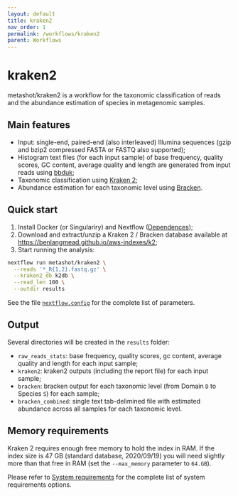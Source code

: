 ```yaml
---
layout: default
title: kraken2
nav_order: 1
permalink: /workflows/kraken2
parent: Workflows
---
```


# kraken2

metashot/kraken2 is a workflow for the taxonomic classification of reads and the
abundance estimation of species in metagenomic samples.

## Main features

- Input: single-end, paired-end (also interleaved) Illumina sequences (gzip
  and bzip2 compressed FASTA or FASTQ also supported);
- Histogram text files (for each input sample) of base frequency, quality
  scores, GC content, average quality and length are generated from input reads
  using
  [bbduk](https://jgi.doe.gov/data-and-tools/bbtools/bb-tools-user-guide/bbduk-guide/);
- Taxonomic classification using 
  [Kraken 2](http://ccb.jhu.edu/software/kraken2/index.shtml);
- Abundance estimation for each taxonomic level using
  [Bracken](http://ccb.jhu.edu/software/bracken/index.shtml).

## Quick start

1. Install Docker (or Singulariry) and Nextflow ([Dependences](/#dependencies));
1. Download and extract/unzip a Kraken 2 / Bracken database available at
   https://benlangmead.github.io/aws-indexes/k2;
1. Start running the analysis:
   
  ```bash
  nextflow run metashot/kraken2 \
    --reads '*_R{1,2}.fastq.gz' \
    --kraken2_db k2db \
    --read_len 100 \
    --outdir results
  ```

See the file
[`nextflow.config`](https://github.com/metashot/kraken2/blob/master/nextflow.config)
for the complete list of parameters.

## Output
Several directories will be created in the `results` folder:

- `raw_reads_stats`: base frequency, quality scores, gc content, average
  quality and length for each input sample;
- `kraken2`: kraken2 outputs (including the report file) for each input
  sample;
- `bracken`: bracken output for each taxonomic level (from Domain `D` to
  Species `S`) for each sample;
- `bracken_combined`: single text tab-delimined file with estimated
  abundance across all samples for each taxonomic level.

## Memory requirements
Kraken 2 requires enough free memory to hold the index in RAM. If the index size
is 47 GB (standard database, 2020/09/19) you will need slightly more  than that
free in RAM (set the `--max_memory` parameter to `64.GB`).

Please refer to [System requirements](/#system-requirements) for the complete
list of system requirements options.